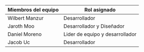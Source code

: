 |Miembros del equipo| Rol asignado|
|---|---|
|Wilbert Manzur| Desarrollador |
|Jaroth Moo| Desarrollador y Diseñador |
|Daniel Moreno| Lider de equipo y desarrollador |
|Jacob Uc| Desarrollador |
